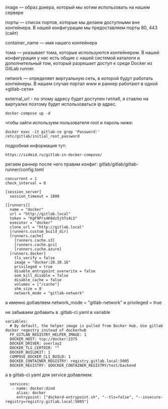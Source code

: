 image — образ докера, который мы хотим использовать на нашем сервере

порты — список портов, которые мы делаем доступными вне контейнера. В нашей конфигурации мы предоставляем порты 80, 443 (сайт)

container_name — имя нашего контейнера

тома — указывает тома, которые используются контейнером. В нашей конфигурации у нас есть общие с нашей системой каталоги и дополнительный том, который разрешает доступ к среде Docker из GitLab runner.

network — определяет виртуальную сеть, в которой будут работать контейнеры. В нашем случае портал www и раннер работают в одной «gitlab-сети»

external_url - по этому адресу будет доступен гитлаб, я ставлю на виртуалке поэтому будет использоваться ip адрес.

```
docker-compose up -d
```

чтобы зайти используем пользователя root и пароль ниже:
```
docker exec -it gitlab-ce grep 'Password:' /etc/gitlab/initial_root_password
```

подробная информация тут:
```
https://sidmid.ru/gitlab-in-docker-compose/
```

регаем раннер после чего правим конфиг:
gitlab/gitlab/gitlab-runner/config.toml

```
concurrent = 1
check_interval = 0

[session_server]
  session_timeout = 1800

[[runners]]
  name = "docker"
  url = "http://gitlab.local"
  token = "KgF9Prs4K8dz5jhTs4LS"
  executor = "docker"
  clone_url = "http://gitlab.local"
  [runners.custom_build_dir]
  [runners.cache]
    [runners.cache.s3]
    [runners.cache.gcs]
    [runners.cache.azure]
  [runners.docker]
    tls_verify = false
    image = "docker:20.10.16"
    privileged = true
    disable_entrypoint_overwrite = false
    oom_kill_disable = false
    disable_cache = false
    volumes = ["/cache"]
    shm_size = 0
    network_mode = "gitlab-network"

```
а именно добавляем 
network_mode = "gitlab-network"
и 
privileged = true


не забываем добавить в .gitlab-ci.yaml в variable

```
variables:
  # By default, the helper image is pulled from Docker Hub. Use gitlab docker regestry instead of dockerhub
  FF_GITLAB_REGISTRY_HELPER_IMAGE: 1
  DOCKER_HOST: tcp://docker:2375
  DOCKER_DRIVER: overlay2
  DOCKER_TLS_CERTDIR: ""
  DOCKER_BUILDKIT: 1
  COMPOSE_DOCKER_CLI_BUILD: 1
  DOCKER_CONTAINER_REGISTRY: registry.gitlab.local:5005
  DOCKER_REGISTRY: $DOCKER_CONTAINER_REGISTRY/test/backend
```

а в gitlab-ci.yaml для service добавляем:
```
  services:
   - name: docker:dind
     alias: docker
     entrypoint: ["dockerd-entrypoint.sh", "--tls=false", "--insecure-registry=registry.gitlab.local:5005"]
```




